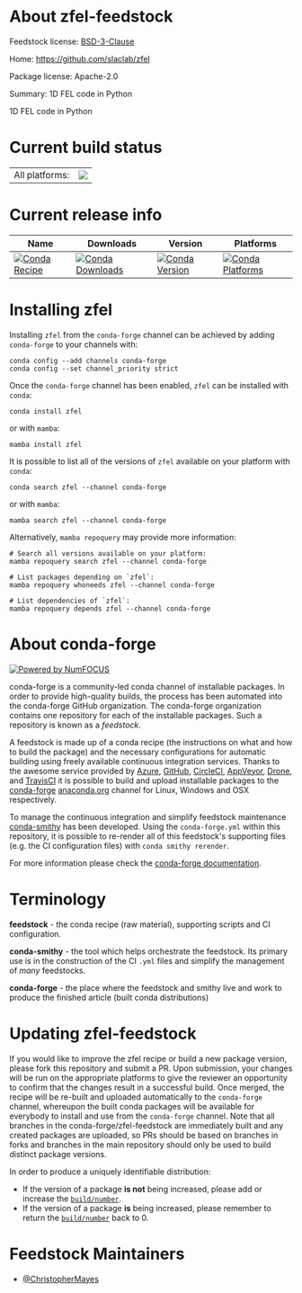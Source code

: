 About zfel-feedstock
====================

Feedstock license: [BSD-3-Clause](https://github.com/conda-forge/zfel-feedstock/blob/main/LICENSE.txt)

Home: https://github.com/slaclab/zfel

Package license: Apache-2.0

Summary: 1D FEL code in Python

1D FEL code in Python


Current build status
====================


<table><tr><td>All platforms:</td>
    <td>
      <a href="https://dev.azure.com/conda-forge/feedstock-builds/_build/latest?definitionId=18496&branchName=main">
        <img src="https://dev.azure.com/conda-forge/feedstock-builds/_apis/build/status/zfel-feedstock?branchName=main">
      </a>
    </td>
  </tr>
</table>

Current release info
====================

| Name | Downloads | Version | Platforms |
| --- | --- | --- | --- |
| [![Conda Recipe](https://img.shields.io/badge/recipe-zfel-green.svg)](https://anaconda.org/conda-forge/zfel) | [![Conda Downloads](https://img.shields.io/conda/dn/conda-forge/zfel.svg)](https://anaconda.org/conda-forge/zfel) | [![Conda Version](https://img.shields.io/conda/vn/conda-forge/zfel.svg)](https://anaconda.org/conda-forge/zfel) | [![Conda Platforms](https://img.shields.io/conda/pn/conda-forge/zfel.svg)](https://anaconda.org/conda-forge/zfel) |

Installing zfel
===============

Installing `zfel` from the `conda-forge` channel can be achieved by adding `conda-forge` to your channels with:

```
conda config --add channels conda-forge
conda config --set channel_priority strict
```

Once the `conda-forge` channel has been enabled, `zfel` can be installed with `conda`:

```
conda install zfel
```

or with `mamba`:

```
mamba install zfel
```

It is possible to list all of the versions of `zfel` available on your platform with `conda`:

```
conda search zfel --channel conda-forge
```

or with `mamba`:

```
mamba search zfel --channel conda-forge
```

Alternatively, `mamba repoquery` may provide more information:

```
# Search all versions available on your platform:
mamba repoquery search zfel --channel conda-forge

# List packages depending on `zfel`:
mamba repoquery whoneeds zfel --channel conda-forge

# List dependencies of `zfel`:
mamba repoquery depends zfel --channel conda-forge
```


About conda-forge
=================

[![Powered by
NumFOCUS](https://img.shields.io/badge/powered%20by-NumFOCUS-orange.svg?style=flat&colorA=E1523D&colorB=007D8A)](https://numfocus.org)

conda-forge is a community-led conda channel of installable packages.
In order to provide high-quality builds, the process has been automated into the
conda-forge GitHub organization. The conda-forge organization contains one repository
for each of the installable packages. Such a repository is known as a *feedstock*.

A feedstock is made up of a conda recipe (the instructions on what and how to build
the package) and the necessary configurations for automatic building using freely
available continuous integration services. Thanks to the awesome service provided by
[Azure](https://azure.microsoft.com/en-us/services/devops/), [GitHub](https://github.com/),
[CircleCI](https://circleci.com/), [AppVeyor](https://www.appveyor.com/),
[Drone](https://cloud.drone.io/welcome), and [TravisCI](https://travis-ci.com/)
it is possible to build and upload installable packages to the
[conda-forge](https://anaconda.org/conda-forge) [anaconda.org](https://anaconda.org/)
channel for Linux, Windows and OSX respectively.

To manage the continuous integration and simplify feedstock maintenance
[conda-smithy](https://github.com/conda-forge/conda-smithy) has been developed.
Using the ``conda-forge.yml`` within this repository, it is possible to re-render all of
this feedstock's supporting files (e.g. the CI configuration files) with ``conda smithy rerender``.

For more information please check the [conda-forge documentation](https://conda-forge.org/docs/).

Terminology
===========

**feedstock** - the conda recipe (raw material), supporting scripts and CI configuration.

**conda-smithy** - the tool which helps orchestrate the feedstock.
                   Its primary use is in the construction of the CI ``.yml`` files
                   and simplify the management of *many* feedstocks.

**conda-forge** - the place where the feedstock and smithy live and work to
                  produce the finished article (built conda distributions)


Updating zfel-feedstock
=======================

If you would like to improve the zfel recipe or build a new
package version, please fork this repository and submit a PR. Upon submission,
your changes will be run on the appropriate platforms to give the reviewer an
opportunity to confirm that the changes result in a successful build. Once
merged, the recipe will be re-built and uploaded automatically to the
`conda-forge` channel, whereupon the built conda packages will be available for
everybody to install and use from the `conda-forge` channel.
Note that all branches in the conda-forge/zfel-feedstock are
immediately built and any created packages are uploaded, so PRs should be based
on branches in forks and branches in the main repository should only be used to
build distinct package versions.

In order to produce a uniquely identifiable distribution:
 * If the version of a package **is not** being increased, please add or increase
   the [``build/number``](https://docs.conda.io/projects/conda-build/en/latest/resources/define-metadata.html#build-number-and-string).
 * If the version of a package **is** being increased, please remember to return
   the [``build/number``](https://docs.conda.io/projects/conda-build/en/latest/resources/define-metadata.html#build-number-and-string)
   back to 0.

Feedstock Maintainers
=====================

* [@ChristopherMayes](https://github.com/ChristopherMayes/)

